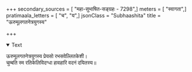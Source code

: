 +++
secondary_sources = [ "महा-सुभाषित-सङ्ग्रहः - 7298",]
meters = [ "स्वागता",]
pratimaala_letters = [ "च", "य",]
jsonClass = "Subhaashita"
title = "ऊरुमूलगतनेत्रयुगस्य"

+++

<details open><summary>Text</summary>

ऊरुमूलगतनेत्रयुगस्य प्रेयसो रभसवेल्लितकेशी।  
चुम्बति स्म रतिकेलिविदग्धा हावहारि वदनं दयितस्य॥
</details>

